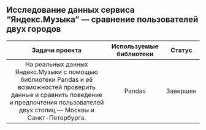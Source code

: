## Исследование данных сервиса “Яндекс.Музыка” — сравнение пользователей двух городов 
| Задачи проекта | Используемые библиотеки |Статус|
| :-------------: |:------------------:| :-----:|
| На реальных данных Яндекс.Музыки c помощью библиотеки Pandas и её возможностей проверить данные и сравнить поведение и предпочтения пользователей двух столиц — Москвы и Санкт-Петербурга. | Pandas | Завершен|
